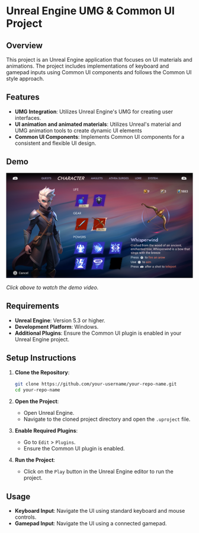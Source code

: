 # Unreal Engine UMG & Common UI Project

## Overview

This project is an Unreal Engine application that focuses on UI materials and animations. The project includes implementations of keyboard and gamepad inputs using Common UI components and follows the Common UI style approach.

## Features

- **UMG Integration**: Utilizes Unreal Engine's UMG for creating user interfaces.
- **UI animation and animated materials**: Utilizes Unreal's material and UMG animation tools to create dynamic UI elements
- **Common UI Components**: Implements Common UI components for a consistent and flexible UI design.

## Demo

[![Demo Video](https://github.com/peregrine22/CharacterMenu/blob/main/character-menu-thumbnail.png)]([https://youtu.be/w94gDPrTa3E](https://youtu.be/NeFl1VmqaTc))

*Click above to watch the demo video.*

## Requirements

- **Unreal Engine**: Version 5.3 or higher.
- **Development Platform**: Windows.
- **Additional Plugins**: Ensure the Common UI plugin is enabled in your Unreal Engine project.

## Setup Instructions

1. **Clone the Repository**:
    ```sh
    git clone https://github.com/your-username/your-repo-name.git
    cd your-repo-name
    ```

2. **Open the Project**:
    - Open Unreal Engine.
    - Navigate to the cloned project directory and open the `.uproject` file.

3. **Enable Required Plugins**:
    - Go to `Edit` > `Plugins`.
    - Ensure the Common UI plugin is enabled.

4. **Run the Project**:
    - Click on the `Play` button in the Unreal Engine editor to run the project.

## Usage

- **Keyboard Input**: Navigate the UI using standard keyboard and mouse controls.
- **Gamepad Input**: Navigate the UI using a connected gamepad.
